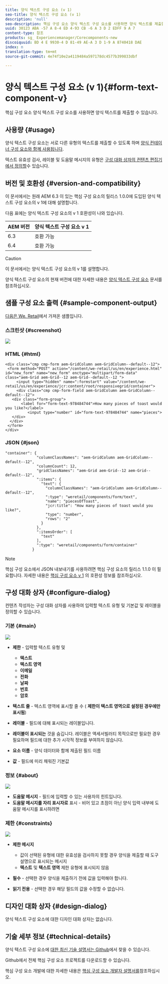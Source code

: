 ```yaml
---
title: 양식 텍스트 구성 요소 (v 1)
seo-title: 양식 텍스트 구성 요소 (v 1)
description: 'null'
seo-description: 핵심 구성 요소 양식 텍스트 구성 요소를 사용하면 양식 텍스트를 제출할 수 있습니다.
uuid: 30123 ABA -57 A 8-4 ED 4-93 CB -6 A 3 D 2 EDFF 9 A 7
content-type: 참조
products: sg_ Experiencemanager/Corecomponents-new
discoiquuid: BD 4 E 9930-4 D 81-49 AE-A 3 D 1-9 A 8740418 DAE
index: n
translation-type: tm+mt
source-git-commit: 4e74f10e2a4119484a597178dc4577b399833dbf

---
```



# 양식 텍스트 구성 요소 (v 1){#form-text-component-v}

핵심 구성 요소 양식 텍스트 구성 요소를 사용하면 양식 텍스트를 제출할 수 있습니다.

## 사용량 {#usage}

양식 텍스트 구성 요소는 서로 다른 유형의 텍스트를 제출할 수 있도록 하며 [양식 컨테이너 구성 요소와 함께 사용됩니다](form-container.md).

텍스트 유효성 검사, 레이블 및 도움말 메시지의 유형은 [구성 대화 상자의 컨텐츠 편집기에서 정의할](form-text-v1.md#main-pars_title)수 있습니다.

## 버전 및 호환성 {#version-and-compatibility}

이 문서에서는 원래 AEM 6.3 이 있는 핵심 구성 요소의 릴리스 1.0.0에 도입된 양식 텍스트 구성 요소의 v 1에 대해 설명합니다.

다음 표에는 양식 텍스트 구성 요소의 v 1 호환성이 나와 있습니다.

| AEM 버전 | 양식 텍스트 구성 요소 v 1 |
|--- |--- |
| 6.3 | 호환 가능 |
| 6.4 | 호환 가능 |

>[!CAUTION]
>
>이 문서에서는 양식 텍스트 구성 요소의 v 1를 설명합니다.
>
>양식 텍스트 구성 요소의 현재 버전에 대한 자세한 내용은 [양식 텍스트 구성 요소](form-text.md) 문서를 참조하십시오.

## 샘플 구성 요소 출력 {#sample-component-output}

[다음은 We. Retail](https://helpx.adobe.com/experience-manager/6-4/sites/developing/using/we-retail.html)에서 가져온 샘플입니다.

### 스크린샷 {#screenshot}

![](assets/chlimage_1-22.png)

### HTML {#html}

```
<div class="cmp cmp-form aem-GridColumn aem-GridColumn--default--12">
 <form method="POST" action="/content/we-retail/us/en/experience.html" id="new_form" name="new_form" enctype="multipart/form-data" class="aem-Grid aem-Grid--12 aem-Grid--default--12 ">
     <input type="hidden" name=":formstart" value="/content/we-retail/us/en/experience/jcr:content/root/responsivegrid/container">
     <div class="cmp cmp-form-field aem-GridColumn aem-GridColumn--default--12">
   <div class="form-group">
       <label for="form-text-978484744">How many pieces of toast would you like?</label>
          <input type="number" id="form-text-978484744" name="pieces">
   </div>
  </div>
 </form>
</div>
```

### JSON {#json}

```
"container": {
              "columnClassNames": "aem-GridColumn aem-GridColumn--default--12",
              "columnCount": 12,
              "gridClassNames": "aem-Grid aem-Grid--12 aem-Grid--default--12",
              ":items": {
                "text": {
                  "columnClassNames": "aem-GridColumn aem-GridColumn--default--12",
                  ":type": "weretail/components/form/text",
                  "name": "piecesOfToast",
                  "jcr:title": "How many pieces of toast would you like?",
                  "type": "number",
                  "rows": "2"
                }
              },
              ":itemsOrder": [
                "text"
              ],
              ":type": "weretail/components/form/container"
            }
```

>[!NOTE]
>
>핵심 구성 요소에서 JSON 내보내기를 사용하려면 핵심 구성 요소의 릴리스 1.1.0 이 필요합니다. 자세한 내용은 [핵심 구성 요소 v 1](versions.md#main-pars_title_236368006) 의 호환성 정보를 참조하십시오.

## 구성 대화 상자 {#configure-dialog}

컨텐츠 작성자는 구성 대화 상자를 사용하여 입력할 텍스트 유형 및 기본값 및 레이블을 정의할 수 있습니다.

### 기본 {#main}

![](assets/chlimage_1-23.png)

* **제한** - 입력할 텍스트 유형 및

   * **텍스트**
   * **텍스트 영역**
   * **이메일**
   * **전화**
   * **날짜**
   * **번호**
   * **암호**

* **텍스트 줄** - 텍스트 영역에 표시할 줄 수 ( **제한이** **텍스트 영역으로 설정된 경우에만 표시됨**)

* **레이블** - 필드에 대해 표시되는 레이블입니다.
* **레이블이 표시되는** 것을 숨깁니다. 레이블은 액세서빌러티 목적으로만 필요한 경우 필요하며 필드에 대한 추가 시각적 정보를 부여하지 않습니다.
* **요소 이름** - 양식 데이터와 함께 제출된 필드 이름
* **값** - 필드에 미리 채워진 기본값

### 정보 {#about}

![](assets/chlimage_1-24.png)

* **도움말 메시지** - 필드에 입력할 수 있는 사용자의 힌트입니다.
* **도움말 메시지를 자리 표시자로** 표시 - 비어 있고 초점이 아닌 양식 입력 내부에 도움말 메시지를 표시하려면

### 제한 {#constraints}

![](assets/chlimage_1-25.png)

* **제한 메시지**

   * 값이 선택된 유형에 대한 유효성을 검사하지 못할 경우 양식을 제출할 때 도구 설명으로 표시되는 메시지
   * **텍스트** 및 **텍스트 영역** 제한 유형에 표시되지 않음

* **필수** - 선택한 경우 양식을 제출하기 전에 값을 입력해야 합니다.
* **읽기 전용** - 선택한 경우 해당 필드의 값을 수정할 수 없습니다.

## 디자인 대화 상자 {#design-dialog}

양식 텍스트 구성 요소에 대한 디자인 대화 상자는 없습니다.

## 기술 세부 정보 {#technical-details}

양식 텍스트 구성 요소에 [대한 최신 기술 설명서는 Github](https://github.com/adobe/aem-core-wcm-components/tree/master/content/src/content/jcr_root/apps/core/wcm/components/form/text/v1/text)에서 찾을 수 있습니다.

Github에서 전체 핵심 구성 요소 프로젝트를 다운로드할 수 있습니다.

핵심 구성 요소 개발에 대한 자세한 내용은 [핵심 구성 요소 개발자 설명서를](developing.md)참조하십시오.
